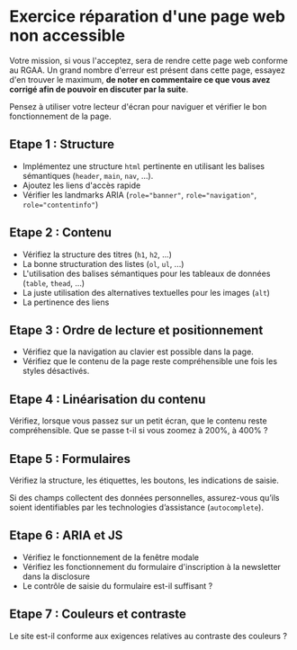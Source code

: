 # Exercice réparation d'une page web non accessible

Votre mission, si vous l'acceptez, sera de rendre cette page web conforme au RGAA. Un grand nombre d'erreur est présent dans cette page, essayez d'en trouver le maximum, **de noter en commentaire ce que vous avez corrigé afin de pouvoir en discuter par la suite**.

Pensez à utiliser votre lecteur d'écran pour naviguer et vérifier le bon fonctionnement de la page.

## Etape 1 : Structure

- Implémentez une structure `html` pertinente en utilisant les balises sémantiques (`header`, `main`, `nav`, ...).
- Ajoutez les liens d'accès rapide
- Vérifier les landmarks ARIA (`role="banner"`, `role="navigation"`, `role="contentinfo"`)

## Etape 2 : Contenu

- Vérifiez la structure des titres (`h1`, `h2`, ...)
- La bonne structuration des listes (`ol`, `ul`, ...)
- L'utilisation des balises sémantiques pour les tableaux de données (`table`, `thead`, ...)
- La juste utilisation des alternatives textuelles pour les images (`alt`)
- La pertinence des liens

## Etape 3 : Ordre de lecture et positionnement

- Vérifiez que la navigation au clavier est possible dans la page.
- Vérifiez que le contenu de la page reste compréhensible une fois les styles désactivés.

## Etape 4 : Linéarisation du contenu

Vérifiez, lorsque vous passez sur un petit écran, que le contenu reste compréhensible. Que se passe t-il si vous zoomez à 200%, à 400% ?

## Etape 5 : Formulaires

Vérifiez la structure, les étiquettes, les boutons, les indications de saisie.

Si des champs collectent des données personnelles, assurez-vous qu’ils soient identifiables par les technologies d’assistance (`autocomplete`).

## Etape 6 : ARIA et JS

- Vérifiez le fonctionnement de la fenêtre modale
- Vérifiez les fonctionnement du formulaire d'inscription à la newsletter dans la disclosure
- Le contrôle de saisie du formulaire est-il suffisant ?

## Etape 7 : Couleurs et contraste

Le site est-il conforme aux exigences relatives au contraste des couleurs ?
